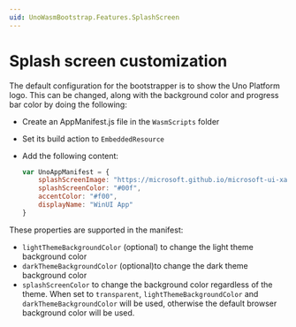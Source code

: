 ```yaml
---
uid: UnoWasmBootstrap.Features.SplashScreen
---
```


# Splash screen customization

The default configuration for the bootstrapper is to show the Uno Platform logo. This can be changed, along with the background color and progress bar color by doing the following:

- Create an AppManifest.js file in the `WasmScripts` folder
- Set its build action to `EmbeddedResource`
- Add the following content:

  ```javascript
  var UnoAppManifest = {
      splashScreenImage: "https://microsoft.github.io/microsoft-ui-xaml/img/winui-logo.png",
      splashScreenColor: "#00f",
      accentColor: "#f00",
      displayName: "WinUI App"
  }
  ```

These properties are supported in the manifest:

- `lightThemeBackgroundColor` (optional) to change the light theme background color
- `darkThemeBackgroundColor` (optional)to change the dark theme background color
- `splashScreenColor` to change the background color regardless of the theme. When set to `transparent`, `lightThemeBackgroundColor` and `darkThemeBackgroundColor` will be used, otherwise the default browser background color will be used.
